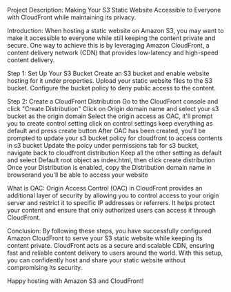 Project Description: Making Your S3 Static Website Accessible to Everyone with CloudFront while maintaining its privacy.

Introduction:
When hosting a static website on Amazon S3, you may want to make it accessible to everyone while still keeping the content private and secure. One way to achieve this is by leveraging Amazon CloudFront, a content delivery network (CDN) that provides low-latency and high-speed content delivery.

Step 1: Set Up Your S3 Bucket
Create an S3 bucket and enable website hosting for it under properties.
Upload your static website files to the S3 bucket.
Configure the bucket policy to deny public access to the content.

Step 2: Create a CloudFront Distribution
Go to the CloudFront console and click "Create Distribution"
Click on Origin domain name and select your s3 bucket as the origin domain
Select the origin access as OAC, it'll prompt you to create control setting
click on control settings keep everything as default and press create button
After OAC has been created, you'll be prompted to update your s3 bucket policy for cloudfront to access contents in s3 bucket
Update the poicy under permissions tab for s3 bucket, navigate back to cloudfront distribution
Keep all the other setting as default and select Default root object as index.html, then click create distribution
Once your Distribution is enabled, copy the Distribution domain name in browserand you'll be able to access your website 

What is OAC:  Origin Access Control (OAC) in CloudFront provides an additional layer of security by allowing you to control access to your origin server and restrict it to specific IP addresses or referrers. It helps protect your content and ensure that only authorized users can access it through CloudFront.

Conclusion:
By following these steps, you have successfully configured Amazon CloudFront to serve your S3 static website while keeping its content private. CloudFront acts as a secure and scalable CDN, ensuring fast and reliable content delivery to users around the world. With this setup, you can confidently host and share your static website without compromising its security.

Happy hosting with Amazon S3 and CloudFront!





